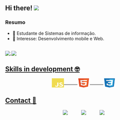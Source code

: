  ## Hi there! <img src="https://raw.githubusercontent.com/iampavangandhi/the-riquelme/master/gifs/Hi.gif" width="30px">
  
  ### Resumo
  
  - 🌱 Estudante de Sistemas de informação.
  - 🖤 Interesse: Desenvolvimento mobile e Web.

  ## 
  
<div>
      <a href="https://github.com/the-riquelme">
      <img align="center" height="165px" src="https://github-readme-stats.vercel.app/api?username=the-riquelme&show_icons=true&theme=dark&include_all_commits=true&count_private=true"/>
      <img align="center" src="https://github-readme-stats.vercel.app/api/top-langs/?username=the-riquelme&layout=compact&langs_count=7&theme=dark"/>
</div>
  
  ## Skills in development :nerd_face:
  
<div align="center">
      <img align="center" alt="Riq-js" height="30" width="40" src="https://raw.githubusercontent.com/devicons/devicon/master/icons/javascript/javascript-plain.svg">
       &nbsp;&nbsp;&nbsp;&nbsp;&nbsp;&nbsp;&nbsp;&nbsp;&nbsp;
      <img align="center" alt="Riq-HTML" height="30" width="40" src="https://raw.githubusercontent.com/devicons/devicon/master/icons/html5/html5-original.svg">
       &nbsp;&nbsp;&nbsp;&nbsp;&nbsp;&nbsp;&nbsp;&nbsp;&nbsp;
      <img align="center" alt="Riq-CSS" height="30" width="40" src="https://raw.githubusercontent.com/devicons/devicon/master/icons/css3/css3-original.svg">
 </div>

   ## Contact :iphone:

<div align="center">
     <a href ="mailto:rd15075@gmail.com"><img src="https://img.shields.io/badge/-Gmail-%23333?style=for-the-badge&logo=gmail&logoColor=white" target="_blank"></a>
     &nbsp;&nbsp;&nbsp;&nbsp;&nbsp;&nbsp;&nbsp;&nbsp;&nbsp;
     <a href="https://www.linkedin.com/in/riquelme-dami%C3%A3o-silva/" target="_blank"><img src="https://img.shields.io/badge/-LinkedIn-%230077B5?style=for-the-badge&logo=linkedin&logoColor=white" target="_blank"></a>
     &nbsp;&nbsp;&nbsp;&nbsp;&nbsp;&nbsp;&nbsp;&nbsp;&nbsp;
     <a href="https://github.com/the-riquelme">
         <img  src="https://img.shields.io/badge/github-%23100000.svg?&style=for-the-badge&logo=github&logoColor=white&link=mailto:https://github.com/teteusAraujo">
    </a>
</div>
